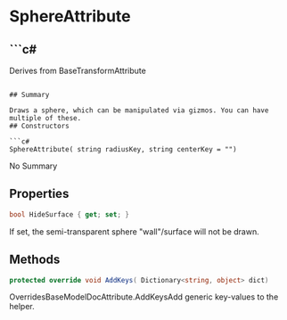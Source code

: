 # SphereAttribute

## ```c#
Derives from BaseTransformAttribute
```

## Summary

Draws a sphere, which can be manipulated via gizmos. You can have multiple of these.
## Constructors

```c#
SphereAttribute( string radiusKey, string centerKey = "") 
```
No Summary
## Properties

```c#
bool HideSurface { get; set; } 
```
If set, the semi-transparent sphere "wall"/surface will not be drawn.
## Methods

```c#
protected override void AddKeys( Dictionary<string, object> dict) 
```
OverridesBaseModelDocAttribute.AddKeysAdd generic key-values to the helper.
